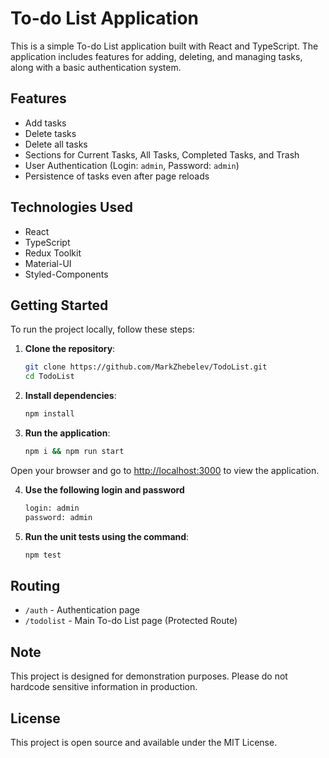 
# To-do List Application

This is a simple To-do List application built with React and TypeScript. The application includes features for adding, deleting, and managing tasks, along with a basic authentication system.

## Features
- Add tasks
- Delete tasks
- Delete all tasks
- Sections for Current Tasks, All Tasks, Completed Tasks, and Trash
- User Authentication (Login: `admin`, Password: `admin`)
- Persistence of tasks even after page reloads

## Technologies Used
- React
- TypeScript
- Redux Toolkit
- Material-UI
- Styled-Components

## Getting Started

To run the project locally, follow these steps:

1. **Clone the repository**:
   ```bash
   git clone https://github.com/MarkZhebelev/TodoList.git
   cd TodoList
   ```

2. **Install dependencies**:
   ```bash
   npm install
   ```
   
3. **Run the application**:
   ```bash
   npm i && npm run start
   ```
Open your browser and go to [http://localhost:3000](http://localhost:3000) to view the application.

4. **Use the following login and password** 
   ```bash
   login: admin
   password: admin
   ```

5. **Run the unit tests using the command**:
   ```bash
   npm test
   ```

## Routing
- `/auth` - Authentication page
- `/todolist` - Main To-do List page (Protected Route)

## Note
This project is designed for demonstration purposes. Please do not hardcode sensitive information in production.

## License
This project is open source and available under the MIT License.
